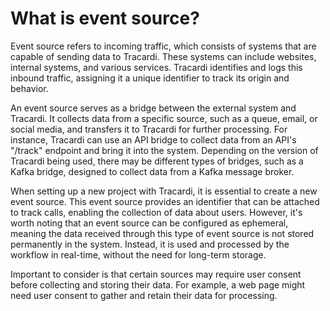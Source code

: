 # What is event source?

Event source refers to incoming traffic, which consists of systems that are capable of
sending data to Tracardi. These systems can include websites, internal systems, and various services. Tracardi
identifies and logs this inbound traffic, assigning it a unique identifier to track its origin and behavior.

An event source serves as a bridge between the external system and Tracardi. It collects data from a specific source,
such as a queue, email, or social media, and transfers it to Tracardi for further processing. For instance, Tracardi can
use an API bridge to collect data from an API's "/track" endpoint and bring it into the system. Depending on the version
of Tracardi being used, there may be different types of bridges, such as a Kafka bridge, designed to collect data from a
Kafka message broker.

When setting up a new project with Tracardi, it is essential to create a new event source. This event source provides an
identifier that can be attached to track calls, enabling the collection of data about users. However, it's worth noting
that an event source can be configured as ephemeral, meaning the data received through this type of event source is not
stored permanently in the system. Instead, it is used and processed by the workflow in real-time, without the need for
long-term storage.

Important to consider is that certain sources may require user consent before collecting and storing their data. For
example, a web page might need user consent to gather and retain their data for processing.